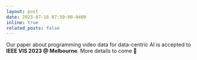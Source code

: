 ```yaml
---
layout: post
date: 2023-07-16 07:59:00-0400
inline: true
related_posts: false
---
```


Our paper about programming video data for data-centric AI is accepted to <b>IEEE VIS 2023 @ Melbourne</b>. More details to come :clap: